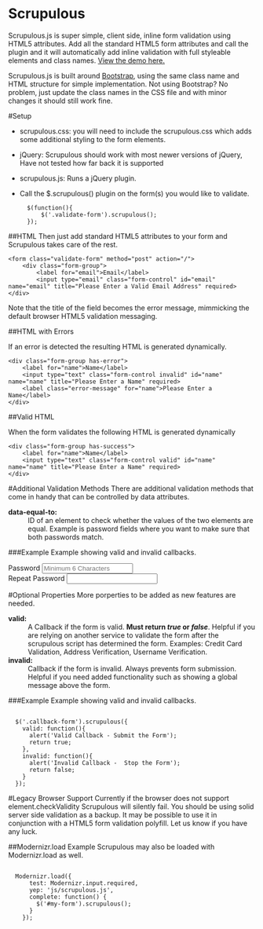 Scrupulous
=======

Scrupulous.js is super simple, client side, inline form validation using HTML5 attributes. Add all the standard HTML5 form attributes and call the plugin and it will automatically add inline validation with full styleable elements and class names. <a href="http://zaneray.github.io/scrupulous/">View the demo here.</a>

Scrupulous.js is built around [Bootstrap](http://getbootstrap.com/), using the same class name and HTML structure for simple implementation. Not using Bootstrap? No problem, just update the class names in the CSS file and with minor changes it should still work fine. 

#Setup
* scrupulous.css: you will need to include the scrupulous.css which adds some additional styling to the form elements. 
* jQuery: Scrupulous should work with most newer versions of jQuery, Have not tested how far back it is supported
* scrupulous.js: Runs a jQuery plugin. 
* Call the $.scrupulous() plugin on the form(s) you would like to validate. 

		$(function(){
			$('.validate-form').scrupulous();	
		});

##HTML
Then just add standard HTML5 attributes to your form and Scrupulous takes care of the rest. 

	<form class="validate-form" method="post" action="/">
		<div class="form-group">
			<label for="email">Email</label>
			<input type="email" class="form-control" id="email" name="email" title="Please Enter a Valid Email Address" required>
    </div>
  </form>

Note that the title of the field becomes the error message, mimmicking the default browser HTML5 validation messaging.

##HTML with Errors

If an error is detected the resulting HTML is generated dynamically.

	<div class="form-group has-error">
		<label for="name">Name</label>
		<input type="text" class="form-control invalid" id="name" name="name" title="Please Enter a Name" required>
    	<label class="error-message" for="name">Please Enter a Name</label>
    </div>

##Valid HTML

When the form validates the following HTML is generated dynamically 

	<div class="form-group has-success">
		<label for="name">Name</label>
		<input type="text" class="form-control valid" id="name" name="name" title="Please Enter a Name" required>
	</div>

#Additional Validation Methods
There are additional validation methods that come in handy that can be controlled by data attributes. 

<dl>
<dt><b>data-equal-to:</b></dt>
<dd>ID of an element to check whether the values of the two elements are equal. Example is password fields where you want to make sure that both passwords match. </dd>
</dl>

###Example
Example showing valid and invalid callbacks.
 <div class="form-group">
    <label for="inputpw">Password</label>
    <input type="password" pattern=".{6,}" class="form-control" id="inputpw" title="Passwords are at Least 6 Characters" placeholder="Minimum 6 Characters" required>
  </div>
  <div class="form-group">
    <label for="inputpwrepeat">Repeat Password</label>
    <input type="password" pattern=".{6,}" class="form-control" data-equal-to="inputpw" id="inputpwrepeat" title="Passwords Must Match" required>
  </div>

#Optional Properties
More porperties to be added as new features are needed. 

<dl>
<dt><b>valid:</b></dt>
<dd>A Callback if the form is valid. <b>Must return <i>true</i> or <i>false</i></b>. Helpful if you are relying on another service to validate the form after the scrupulous script has determined the form. Examples: Credit Card Validation, Address Verification, Username Verification.</dd>
<dt><b>invalid:</b></dt>
<dd>Callback if the form is invalid. Always prevents form submission. Helpful if you need added functionality such as showing a global message above the form.</dd>
</dl>

###Example
Example showing valid and invalid callbacks.
<pre><code>
  $('.callback-form').scrupulous({
    valid: function(){
      alert('Valid Callback - Submit the Form');
      return true;
    },
    invalid: function(){
      alert('Invalid Callback -  Stop the Form');
      return false;
    }
  });
</code></pre>

#Legacy Browser Support
Currently if the browser does not support element.checkValidity Scrupulous will silently fail. You should be using solid server side validation as a backup. It may be possible to use it in conjunction with a HTML5 form validation polyfill. Let us know if you have any luck. 

##Modernizr.load Example
Scrupulous may also be loaded with Modernizr.load as well. 
<pre><code>
  Modernizr.load({
      test: Modernizr.input.required,
      yep: 'js/scrupulous.js',
      complete: function() {
        $('#my-form').scrupulous();
      }
    });
</code></pre>    


